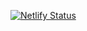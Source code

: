 [![Netlify Status](https://api.netlify.com/api/v1/badges/b52acf6b-db2f-4eff-907b-6bd97cbfdcbd/deploy-status)](https://app.netlify.com/sites/olanetsoft/deploys)

